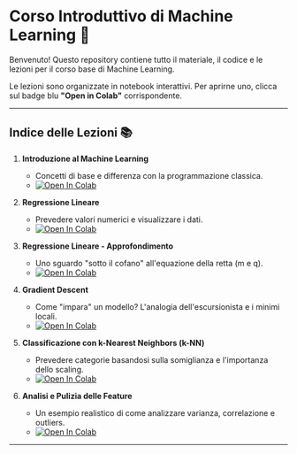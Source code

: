 # Corso Introduttivo di Machine Learning 🚀

Benvenuto! Questo repository contiene tutto il materiale, il codice e le lezioni per il corso base di Machine Learning.

Le lezioni sono organizzate in notebook interattivi. Per aprirne uno, clicca sul badge blu **"Open in Colab"** corrispondente.

---

## Indice delle Lezioni 📚

1.  **Introduzione al Machine Learning**
    * Concetti di base e differenza con la programmazione classica.
    * [![Open In Colab](https://colab.research.google.com/assets/colab-badge.svg)](https://colab.research.google.com/github/FrancescoScuola/corso-machine-learning-intro/blob/main/01_introduzione-ML.ipynb)

2.  **Regressione Lineare**
    * Prevedere valori numerici e visualizzare i dati.
    * [![Open In Colab](https://colab.research.google.com/assets/colab-badge.svg)](https://colab.research.google.com/github/FrancescoScuola/corso-machine-learning-intro/blob/main/02_regressione-lineare.ipynb)

3.  **Regressione Lineare - Approfondimento**
    * Uno sguardo "sotto il cofano" all'equazione della retta (m e q).
    * [![Open In Colab](https://colab.research.google.com/assets/colab-badge.svg)](https://colab.research.google.com/github/FrancescoScuola/corso-machine-learning-intro/blob/main/03_regressione-lineare-approfondimento.ipynb)

4.  **Gradient Descent**
    * Come "impara" un modello? L'analogia dell'escursionista e i minimi locali.
    * [![Open In Colab](https://colab.research.google.com/assets/colab-badge.svg)](https://colab.research.google.com/github/FrancescoScuola/corso-machine-learning-intro/blob/main/04-gradient-descent.ipynb)

5.  **Classificazione con k-Nearest Neighbors (k-NN)**
    * Prevedere categorie basandosi sulla somiglianza e l'importanza dello scaling.
    * [![Open In Colab](https://colab.research.google.com/assets/colab-badge.svg)](https://colab.research.google.com/github/FrancescoScuola/corso-machine-learning-intro/blob/main/05-k-nearest-neighbors.ipynb)

6.  **Analisi e Pulizia delle Feature**
    * Un esempio realistico di come analizzare varianza, correlazione e outliers.
    * [![Open In Colab](https://colab.research.google.com/assets/colab-badge.svg)](https://colab.research.google.com/github/FrancescoScuola/corso-machine-learning-intro/blob/main/06-analisi-feature.ipynb)

---
